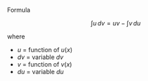 Formula

$$
\int u \, dv = uv - \int v \, du
$$

where

- $u$ = function of $u(x)$
- $dv$ = variable $dv$
- $v$ = function of $v(x)$
- $du$ = variable $du$

